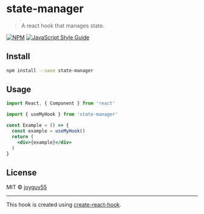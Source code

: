# state-manager

> A react hook that manages state.

[![NPM](https://img.shields.io/npm/v/state-manager.svg)](https://www.npmjs.com/package/state-manager) [![JavaScript Style Guide](https://img.shields.io/badge/code_style-standard-brightgreen.svg)](https://standardjs.com)

## Install

```bash
npm install --save state-manager
```

## Usage

```jsx
import React, { Component } from 'react'

import { useMyHook } from 'state-manager'

const Example = () => {
  const example = useMyHook()
  return (
    <div>{example}</div>
  )
}
```

## License

MIT © [joyguy55](https://github.com/joyguy55)

---

This hook is created using [create-react-hook](https://github.com/hermanya/create-react-hook).

